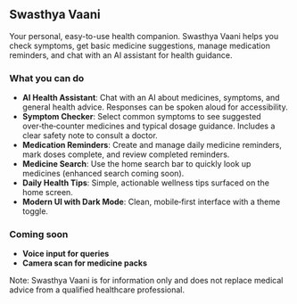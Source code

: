 ## Swasthya Vaani

Your personal, easy-to-use health companion. Swasthya Vaani helps you check symptoms, get basic medicine suggestions, manage medication reminders, and chat with an AI assistant for health guidance.

### What you can do

- **AI Health Assistant**: Chat with an AI about medicines, symptoms, and general health advice. Responses can be spoken aloud for accessibility.
- **Symptom Checker**: Select common symptoms to see suggested over‑the‑counter medicines and typical dosage guidance. Includes a clear safety note to consult a doctor.
- **Medication Reminders**: Create and manage daily medicine reminders, mark doses complete, and review completed reminders.
- **Medicine Search**: Use the home search bar to quickly look up medicines (enhanced search coming soon).
- **Daily Health Tips**: Simple, actionable wellness tips surfaced on the home screen.
- **Modern UI with Dark Mode**: Clean, mobile‑first interface with a theme toggle.

### Coming soon

- **Voice input for queries**
- **Camera scan for medicine packs**

Note: Swasthya Vaani is for information only and does not replace medical advice from a qualified healthcare professional.
